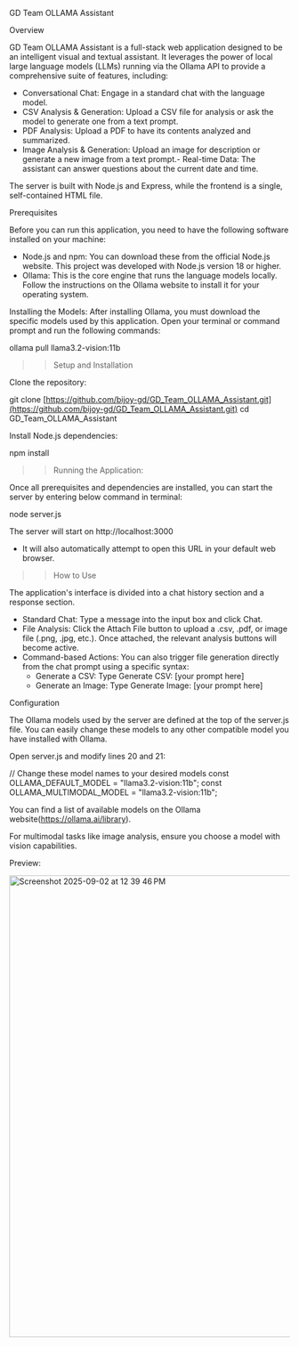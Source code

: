 GD Team OLLAMA Assistant

Overview

GD Team OLLAMA Assistant is a full-stack web application designed to be an intelligent visual and textual assistant. It leverages the power of local large language models (LLMs) running via the Ollama API to provide a comprehensive suite of features, including:
- Conversational Chat: Engage in a standard chat with the language model.
- CSV Analysis & Generation: Upload a CSV file for analysis or ask the model to generate one from a text prompt.
- PDF Analysis: Upload a PDF to have its contents analyzed and summarized.
- Image Analysis & Generation: Upload an image for description or generate a new image from a text prompt.- Real-time Data: The assistant can answer questions about the current date and time.

The server is built with Node.js and Express, while the frontend is a single, self-contained HTML file.

Prerequisites

Before you can run this application, you need to have the following software installed on your machine:

- Node.js and npm: You can download these from the official Node.js website. This project was developed with Node.js version 18 or higher.
- Ollama: This is the core engine that runs the language models locally. Follow the instructions on the Ollama website to install it for your operating system.

Installing the Models:
After installing Ollama, you must download the specific models used by this application. Open your terminal or command prompt and run the following commands:

ollama pull llama3.2-vision:11b

>> Setup and Installation

Clone the repository:

git clone [https://github.com/bijoy-gd/GD_Team_OLLAMA_Assistant.git](https://github.com/bijoy-gd/GD_Team_OLLAMA_Assistant.git)
cd GD_Team_OLLAMA_Assistant

Install Node.js dependencies:

npm install

>>Running the Application:

Once all prerequisites and dependencies are installed, you can start the server by entering below command in terminal:

node server.js

The server will start on http://localhost:3000 

+ It will also automatically attempt to open this URL in your default web browser.


>>How to Use

The application's interface is divided into a chat history section and a response section.

- Standard Chat: Type a message into the input box and click Chat.
- File Analysis: Click the Attach File button to upload a .csv, .pdf, or image file (.png, .jpg, etc.). Once attached, the relevant analysis buttons will become active.
- Command-based Actions: You can also trigger file generation directly from the chat prompt using a specific syntax:
  - Generate a CSV: Type Generate CSV: [your prompt here]
  - Generate an Image: Type Generate Image: [your prompt here]
  
  
Configuration

The Ollama models used by the server are defined at the top of the server.js file. You can easily change these models to any other compatible model you have installed with Ollama.

Open server.js and modify lines 20 and 21:

// Change these model names to your desired models
const OLLAMA_DEFAULT_MODEL = "llama3.2-vision:11b";
const OLLAMA_MULTIMODAL_MODEL = "llama3.2-vision:11b";

You can find a list of available models on the Ollama website(https://ollama.ai/library). 


For multimodal tasks like image analysis, ensure you choose a model with vision capabilities.

Preview:

<img width="1509" height="830" alt="Screenshot 2025-09-02 at 12 39 46 PM" src="https://github.com/user-attachments/assets/2deb2ad7-fa3d-49cc-97cc-f070df5a5f4e" />




